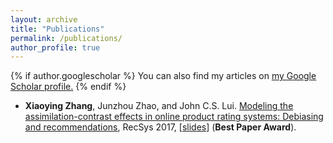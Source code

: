 ```yaml
---
layout: archive
title: "Publications"
permalink: /publications/
author_profile: true
---
```


{% if author.googlescholar %}
  You can also find my articles on <u><a href="{{author.googlescholar}}">my Google Scholar profile</a>.</u>
{% endif %}

 + **Xiaoying Zhang**, Junzhou Zhao, and John C.S. Lui. [Modeling the assimilation-contrast effects in
online product rating systems: Debiasing and recommendations](https://xiaoyinggit.github.io/files/recsys_2017_paper.pdf), RecSys 2017, \[[slides](https://xiaoyinggit.github.io/files/Recsys%202017.pdf)\] (**Best Paper Award**).

